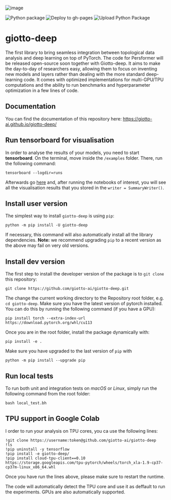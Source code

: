 ![image](https://raw.githubusercontent.com/giotto-ai/giotto-deep/master/docs/giotto-deep-big.svg)

![Python package](https://github.com/giotto-ai/giotto-deep/workflows/Python%20package/badge.svg)
![Deploy to gh-pages](https://github.com/giotto-ai/giotto-deep/workflows/Deploy%20to%20gh-pages/badge.svg)
![Upload Python Package](https://github.com/giotto-ai/giotto-deep/workflows/Upload%20Python%20Package/badge.svg)
# giotto-deep

The first library to bring seamless integration between topological data
analysis and deep learning on top of PyTorch.
The code for Persformer will be released open-source soon together
with Giotto-deep.
It aims to make the day-to-day of researchers easy, allowing them
to focus on inventing new models and layers rather than dealing
with the more standard deep-learning code.
It comes with optimized implementations for multi-GPU/TPU
computations and the ability to run benchmarks and
hyperparameter optimization in a few lines of code.

## Documentation

You can find the documentation of this repository here: https://giotto-ai.github.io/giotto-deep/

## Run tensorboard for visualisation

In order to analyse the results of your models, you need to start **tensorboard**. On the terminal, move inside the `/examples` folder. There, run the following command:
```
tensorboard --logdir=runs
```
Afterwards go [here](http://localhost:6006/) and, after running the notebooks of interest, you will see all the visualisation results that you stored in the `writer = SummaryWriter()`.

## Install user version

The simplest way to install `giotto-deep` is using `pip`:
```
python -m pip install -U giotto-deep
```
If necessary, this command will also automatically install all the library dependencies.
**Note:** we recommend upgrading ``pip`` to a recent version as the above may fail on very old versions.


## Install dev version

The first step to install the developer version of the package is to `git clone` this repository:
```
git clone https://github.com/giotto-ai/giotto-deep.git
```
The change the current working directory to the Repository root folder, e.g. `cd giotto-deep`.
Make sure you have the latest version of pytorch installed.
You can do this by running the following command (if you have a GPU):
```
pip install torch --extra-index-url https://download.pytorch.org/whl/cu113
```
Once you are in the root folder, install the package dynamically with:
```
pip install -e .
```
Make sure you have upgraded to the last version of `pip` with
```
python -m pip install --upgrade pip
```

## Run local tests
To run both unit and integration tests on *macOS* or *Linux*, simply run the following command from the root folder:
```
bash local_test.bh
```

## TPU support in Google Colab

I order to run your analysis on TPU cores, you ca use the following lines:
```
!git clone https://username:token@github.com/giotto-ai/giotto-deep
!ls
!pip uninstall -y tensorflow
!pip install -e giotto-deep/
!pip install cloud-tpu-client==0.10 https://storage.googleapis.com/tpu-pytorch/wheels/torch_xla-1.9-cp37-cp37m-linux_x86_64.whl
```
Once you have run the lines above, please make sure to restart the runtime.

The code will automatically detect the TPU core and use it as deffault to run the experiments. GPUs are also automatically supported.
